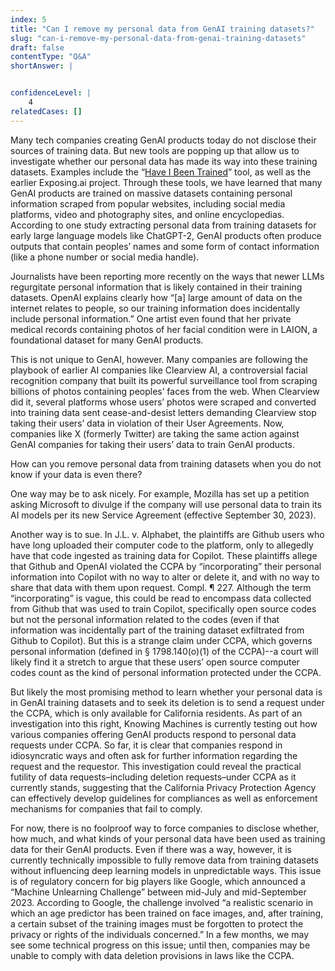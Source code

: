 ```yaml
---
index: 5
title: "Can I remove my personal data from GenAI training datasets?"
slug: "can-i-remove-my-personal-data-from-genai-training-datasets"
draft: false
contentType: "Q&A"
shortAnswer: |


confidenceLevel: |
    4
relatedCases: []
---
```

Many tech companies creating GenAI products today do not disclose their sources of training data. But new tools are popping up that allow us to investigate whether our personal data has made its way into these training datasets. Examples include the “[Have I Been Trained](https://arstechnica.com/information-technology/2022/09/have-ai-image-generators-assimilated-your-art-new-tool-lets-you-check/)” tool, as well as the earlier Exposing.ai project. Through these tools, we have learned that many GenAI products are trained on massive datasets containing personal information scraped from popular websites, including social media platforms, video and photography sites, and online encyclopedias. According to one study extracting personal data from training datasets for early large language models like ChatGPT-2, GenAI products often produce outputs that contain peoples’ names and some form of contact information (like a phone number or social media handle). 

Journalists have been reporting more recently on the ways that newer LLMs regurgitate personal information that is likely contained in their training datasets. OpenAI explains clearly how “[a] large amount of data on the internet relates to people, so our training information does incidentally include personal information.” One artist even found that her private medical records containing photos of her facial condition were in LAION, a foundational dataset for many GenAI products.

This is not unique to GenAI, however. Many companies are following the playbook of earlier AI companies like Clearview AI, a controversial facial recognition company that built its powerful surveillance tool from scraping billions of photos containing peoples’ faces from the web. When Clearview did it, several platforms whose users’ photos were scraped and converted into training data sent cease-and-desist letters demanding Clearview stop taking their users’ data in violation of their User Agreements. Now, companies like X (formerly Twitter) are taking the same action against GenAI companies for taking their users’ data to train GenAI products. 

How can you remove personal data from training datasets when you do not know if your data is even there? 

One way may be to ask nicely. For example, Mozilla has set up a petition asking Microsoft to divulge if the company will use personal data to train its AI models per its new Service Agreement (effective September 30, 2023). 

Another way is to sue. In J.L. v. Alphabet, the plaintiffs are Github users who have long uploaded their computer code to the platform, only to allegedly have that code ingested as training data for Copilot. These plaintiffs allege that Github and OpenAI violated the CCPA by “incorporating” their personal information into Copilot with no way to alter or delete it, and with no way to share that data with them upon request. Compl. ¶ 227. Although the term “incorporating” is vague, this could be read to encompass data collected from Github that was used to train Copilot, specifically open source codes but not the personal information related to the codes (even if that information was incidentally part of the training dataset exfiltrated from Github to Copilot). But this is a strange claim under CCPA, which governs personal information (defined in § 1798.140(o)(1) of the CCPA)--a court will likely find it a stretch to argue that these users’ open source computer codes count as the kind of personal information protected under the CCPA. 

But likely the most promising method to learn whether your personal data is in GenAI training datasets and to seek its deletion is to send a request under the CCPA, which is only available for California residents. As part of an investigation into this right, Knowing Machines is currently testing out how various companies offering GenAI products respond to personal data requests under CCPA. So far, it is clear that companies respond in idiosyncratic ways and often ask for further information regarding the request and the requestor. This investigation could reveal the practical futility of data requests–including deletion requests–under CCPA as it currently stands, suggesting that the California Privacy Protection Agency can effectively develop guidelines for compliances as well as enforcement mechanisms for companies that fail to comply. 

For now, there is no foolproof way to force companies to disclose whether, how much, and what kinds of your personal data have been used as training data for their GenAI products. Even if there was a way, however, it is currently technically impossible to fully remove data from training datasets without influencing deep learning models in unpredictable ways. This issue is of regulatory concern for big players like Google, which announced a “Machine Unlearning Challenge” between mid-July and mid-September 2023. According to Google, the challenge involved “a realistic scenario in which an age predictor has been trained on face images, and, after training, a certain subset of the training images must be forgotten to protect the privacy or rights of the individuals concerned.” In a few months, we may see some technical progress on this issue; until then, companies may be unable to comply with data deletion provisions in laws like the CCPA. 
